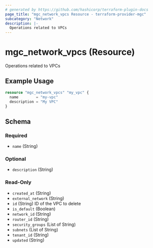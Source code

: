 ```yaml
---
# generated by https://github.com/hashicorp/terraform-plugin-docs
page_title: "mgc_network_vpcs Resource - terraform-provider-mgc"
subcategory: "Network"
description: |-
  Operations related to VPCs
---
```


# mgc_network_vpcs (Resource)

Operations related to VPCs

## Example Usage

```terraform
resource "mgc_network_vpcs" "my_vpc" {
  name        = "my-vpc"
  description = "My VPC"
}
```

<!-- schema generated by tfplugindocs -->
## Schema

### Required

- `name` (String)

### Optional

- `description` (String)

### Read-Only

- `created_at` (String)
- `external_network` (String)
- `id` (String) ID of the VPC to delete
- `is_default` (Boolean)
- `network_id` (String)
- `router_id` (String)
- `security_groups` (List of String)
- `subnets` (List of String)
- `tenant_id` (String)
- `updated` (String)
